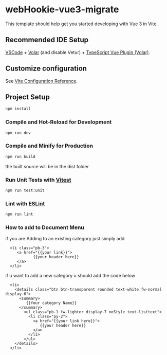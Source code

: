 # webHookie-vue3-migrate

This template should help get you started developing with Vue 3 in Vite.

## Recommended IDE Setup

[VSCode](https://code.visualstudio.com/) + [Volar](https://marketplace.visualstudio.com/items?itemName=Vue.volar) (and disable Vetur) + [TypeScript Vue Plugin (Volar)](https://marketplace.visualstudio.com/items?itemName=Vue.vscode-typescript-vue-plugin).

## Customize configuration

See [Vite Configuration Reference](https://vitejs.dev/config/).

## Project Setup

```sh
npm install
```

### Compile and Hot-Reload for Development

```sh
npm run dev
```

### Compile and Minify for Production

```sh
npm run build
```

the built source will be in the dist folder

### Run Unit Tests with [Vitest](https://vitest.dev/)

```sh
npm run test:unit
```

### Lint with [ESLint](https://eslint.org/)

```sh
npm run lint
```

### How to add to Document Menu

if you are Adding to an existing category just simply add

```
  <li class="pb-3">
     <a href="{{your link}}">
            {{your header here}}
     </a>
  </li>
```

if u want to add a new category u should add the code below 

```
  <li>
    <details class="btn btn-transparent rounded text-white fw-normal display-6">
      <summary>
         {{Your category Name}}
      </summary>
        <ul class="pb-1 fw-lighter display-7 noStyle text-listtext">
          <li class="py-2">
            <a href="{{your link here}}">
               {{your header here}}
            </a>
          </li>
        </ul>
    </details>
  </li>
```